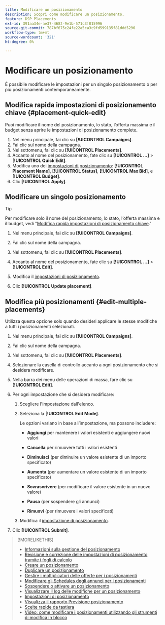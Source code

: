 ```yaml
---
title: Modificare un posizionamento
description: Scopri come modificare un posizionamento.
feature: DSP Placements
exl-id: 391aa34e-ae37-4682-9e1b-571c3f015996
source-git-commit: 787bf675c24fe22a5ca3c9fd599135f81ddd5296
workflow-type: tm+mt
source-wordcount: '321'
ht-degree: 0%

---
```


# Modificare un posizionamento

È possibile modificare le impostazioni per un singolo posizionamento o per più posizionamenti contemporaneamente.

<!-- Some placements don't have this option. Clarify which placement types aren't eligible -- is it PG placements, or all placements using private inventory? And anything else? -->

## Modifica rapida impostazioni di posizionamento chiave {#placement-quick-edit}

<!-- Some placements don't have this option. Clarify which placement types aren't eligible -- is it PG placements, or all placements using private inventory? And anything else? -->

Puoi modificare il nome del posizionamento, lo stato, l’offerta massima e il budget senza aprire le impostazioni di posizionamento complete.

1. Nel menu principale, fai clic su **[!UICONTROL Campaigns]**.
1. Fai clic sul nome della campagna.
1. Nel sottomenu, fai clic su **[!UICONTROL Placements]**.
1. Accanto al nome del posizionamento, fate clic su  **[!UICONTROL ...]** > **[!UICONTROL Quick Edit]**.
1. Modifica uno dei [impostazioni di posizionamento](placement-settings.md):  **[!UICONTROL Placement Name]**, **[!UICONTROL Status]**, **[!UICONTROL Max Bid]**, e **[!UICONTROL Budget]**.
1. Clic **[!UICONTROL Apply]**.

## Modificare un singolo posizionamento

>[!TIP]
>
> Per modificare solo il nome del posizionamento, lo stato, l’offerta massima e il budget, vedi &quot;[Modifica rapida impostazioni di posizionamento chiave](#placement-quick-edit).&quot;

1. Nel menu principale, fai clic su **[!UICONTROL Campaigns]**.

1. Fai clic sul nome della campagna.

1. Nel sottomenu, fai clic su **[!UICONTROL Placements]**.

1. Accanto al nome del posizionamento, fate clic su  **[!UICONTROL ...]** > **[!UICONTROL Edit]**.

1. Modifica il [impostazioni di posizionamento](placement-settings.md).

1. Clic **[!UICONTROL Update placement]**.

## Modifica più posizionamenti {#edit-multiple-placements}

Utilizza questa opzione solo quando desideri applicare le stesse modifiche a tutti i posizionamenti selezionati.

1. Nel menu principale, fai clic su **[!UICONTROL Campaigns]**.

1. Fai clic sul nome della campagna.

1. Nel sottomenu, fai clic su **[!UICONTROL Placements]**.

1. Selezionare la casella di controllo accanto a ogni posizionamento che si desidera modificare.

1. Nella barra dei menu delle operazioni di massa, fare clic su **[!UICONTROL Edit]**.

1. Per ogni impostazione che si desidera modificare:

   1. Scegliere l&#39;impostazione dall&#39;elenco.

   1. Seleziona la **[!UICONTROL Edit Mode]**.

      Le opzioni variano in base all’impostazione, ma possono includere:

      * **Aggiungi** per mantenere i valori esistenti e aggiungere nuovi valori

      * **Cancella** per rimuovere tutti i valori esistenti

      * **Diminuisci** (per diminuire un valore esistente di un importo specificato)

      * **Aumenta** (per aumentare un valore esistente di un importo specificato)

      * **Sovrascrivere** (per modificare il valore esistente in un nuovo valore)

      * **Pausa** (per sospendere gli annunci)

      * **Rimuovi** (per rimuovere i valori specificati)

   1. Modifica il [impostazione di posizionamento](placement-settings.md).

1. Clic **[!UICONTROL Submit]**.

>[!MORELIKETHIS]
>
>* [Informazioni sulla gestione del posizionamento](placement-about.md)
>* [Revisione e correzione delle impostazioni di posizionamento tramite i fogli di calcolo](placement-qa.md)
>* [Creare un posizionamento](placement-create.md)
>* [Duplicare un posizionamento](placement-duplicate.md)
>* [Gestire i moltiplicatori delle offerte per i posizionamenti](placement-manage-bid-multipliers.md)
>* [Modificare gli Schedules degli annunci per i posizionamenti](placement-edit-ad-schedule.md)
>* [Sospendere o attivare un posizionamento](placement-pause-activate.md)
>* [Visualizzare il log delle modifiche per un posizionamento](placement-change-log.md)
>* [Impostazioni di posizionamento](placement-settings.md)
>* [Visualizza il rapporto Previsione posizionamento](/help/dsp/campaign-management/reports/placement-forecast.md)
>* [Scelte rapide da tastiera](/help/dsp/campaign-management/reports/keyboard-shortcuts.md)
>* [Video: come modificare i posizionamenti utilizzando gli strumenti di modifica in blocco](https://experienceleague.adobe.com/docs/advertising-learn/tutorials/dsp/bulk-edit-placement-tools.html)
